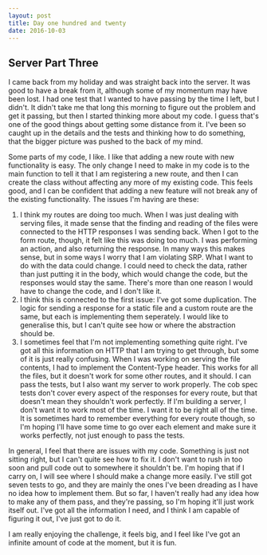 ```yaml
---
layout: post
title: Day one hundred and twenty
date: 2016-10-03
---
```


Server Part Three
------

I came back from my holiday and was straight back into the server.  It was good to have a break from it, although some of my momentum may have been lost.  I had one test that I wanted to have passing by the time I left, but I didn't.  It didn't take me that long this morning to figure out the problem and get it passing, but then I started thinking more about my code.  I guess that's one of the good things about getting some distance from it.  I've been so caught up in the details and the tests and thinking how to do something, that the bigger picture was pushed to the back of my mind.

Some parts of my code, I like.  I like that adding a new route with new functionality is easy.  The only change I need to make in my code is to the main function to tell it that I am registering a new route, and then I can create the class without affecting any more of my existing code.  This feels good, and I can be confident that adding a new feature will not break any of the existing functionality.  The issues I'm having are these:

1.  I think my routes are doing too much.  When I was just dealing with serving files, it made sense that the finding and reading of the files were connected to the HTTP responses I was sending back.  When I got to the form route, though, it felt like this was doing too much.  I was performing an action, and also returning the response.  In many ways this makes sense, but in some ways I worry that I am violating SRP.  What I want to do with the data could change.  I could need to check the data, rather than just putting it in the body, which would change the code, but the responses would stay the same.  There's more than one reason I would have to change the code, and I don't like it.
2.  I think this is connected to the first issue: I've got some duplication.  The logic for sending a response for a static file and a custom route are the same, but each is implementing them seperately.  I would like to generalise this, but I can't quite see how or where the abstraction should be.
3.  I sometimes feel that I'm not implementing something quite right.  I've got all this information on HTTP that I am trying to get through, but some of it is just really confusing.  When I was working on serving the file contents, I had to implement the Content-Type header.  This works for all the files, but it doesn't work for some other routes, and it should.  I can pass the tests, but I also want my server to work properly.  The cob spec tests don't cover every aspect of the responses for every route, but that doesn't mean they shouldn't work perfectly. If I'm building a server, I don't want it to work most of the time.  I want it to be right all of the time.  It is sometimes hard to remember everything for every route though, so I'm hoping I'll have some time to go over each element and make sure it works perfectly, not just enough to pass the tests.

In general, I feel that there are issues with my code.  Something is just not sitting right, but I can't quite see how to fix it.  I don't want to rush in too soon and pull code out to somewhere it shouldn't be.  I'm hoping that if I carry on, I will see where I should make a change more easily.  I've still got seven tests to go, and they are mainly the ones I've been dreading as I have no idea how to implement them.  But so far, I haven't really had any idea how to make any of them pass, and they're passing, so I'm hoping it'll just work itself out.  I've got all the information I need, and I think I am capable of figuring it out, I've just got to do it.  

I am really enjoying the challenge, it feels big, and I feel like I've got an infinite amount of code at the moment, but it is fun.
